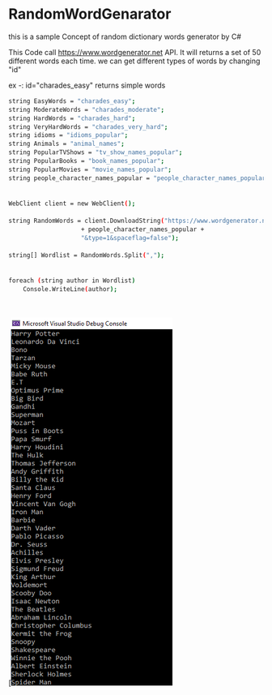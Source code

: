 # RandomWordGenarator
this is a sample Concept of random dictionary words generator by C# 


This Code call https://www.wordgenerator.net API. It will returns a set of 50 different words each time.
we can get different types of words by changing "id"

ex -: id="charades_easy" returns simple words

```sh
string EasyWords = "charades_easy";
string ModerateWords = "charades_moderate";
string HardWords = "charades_hard";
string VeryHardWords = "charades_very_hard";
string idioms = "idioms_popular";
string Animals = "animal_names";
string PopularTVShows = "tv_show_names_popular";
string PopularBooks = "book_names_popular";
string PopularMovies = "movie_names_popular";
string people_character_names_popular = "people_character_names_popular";


WebClient client = new WebClient();

string RandomWords = client.DownloadString("https://www.wordgenerator.net/application/p.php?id="
                    + people_character_names_popular + 
                    "&type=1&spaceflag=false");
                    
string[] Wordlist = RandomWords.Split(",");


foreach (string author in Wordlist)
    Console.WriteLine(author);
                
                
```                

[![](https://github.com/supunsarachitha/RandomWordGenarator/blob/master/ScreenShot.PNG)
